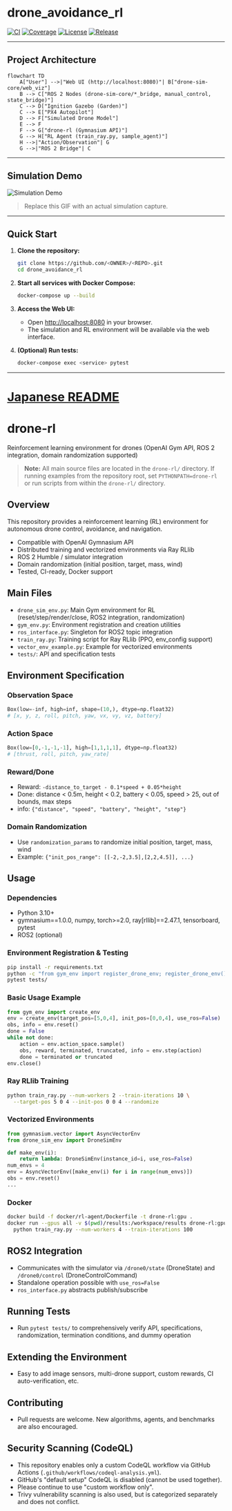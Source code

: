 # drone_avoidance_rl

[![CI](https://img.shields.io/github/actions/workflow/status/drone_avoidance_rl/drone_avoidance_rl/integration.yml?branch=main&label=CI)](https://github.com/drone_avoidance_rl/drone_avoidance_rl/actions)
[![Coverage](https://img.shields.io/badge/coverage-unknown-lightgrey)](https://github.com/drone_avoidance_rl/drone_avoidance_rl/actions)
[![License](https://img.shields.io/github/license/drone_avoidance_rl/drone_avoidance_rl)](./LICENSE)
[![Release](https://img.shields.io/github/v/release/drone_avoidance_rl/drone_avoidance_rl?include_prereleases)](https://github.com/drone_avoidance_rl/drone_avoidance_rl/releases)


---

## Project Architecture

```mermaid
flowchart TD
    A["User"] -->|"Web UI (http://localhost:8080)"| B["drone-sim-core/web_viz"]
    B --> C["ROS 2 Nodes (drone-sim-core/*_bridge, manual_control, state_bridge)"]
    C --> D["Ignition Gazebo (Garden)"]
    C --> E["PX4 Autopilot"]
    D --> F["Simulated Drone Model"]
    E --> F
    F --> G["drone-rl (Gymnasium API)"]
    G --> H["RL Agent (train_ray.py, sample_agent)"]
    H -->|"Action/Observation"| G
    G -->|"ROS 2 Bridge"| C
```

---

## Simulation Demo

![Simulation Demo](docs/assets/sim_demo_placeholder.gif)

> Replace this GIF with an actual simulation capture.

---

## Quick Start

1. **Clone the repository:**
   ```sh
   git clone https://github.com/<OWNER>/<REPO>.git
   cd drone_avoidance_rl
   ```
2. **Start all services with Docker Compose:**
   ```sh
   docker-compose up --build
   ```
3. **Access the Web UI:**
   - Open [http://localhost:8080](http://localhost:8080) in your browser.
   - The simulation and RL environment will be available via the web interface.

4. **(Optional) Run tests:**
   ```sh
   docker-compose exec <service> pytest
   ```

---

# [Japanese README](README_ja.md)

# drone-rl

Reinforcement learning environment for drones (OpenAI Gym API, ROS 2 integration, domain randomization supported)

> **Note:** All main source files are located in the `drone-rl/` directory. If running examples from the repository root, set `PYTHONPATH=drone-rl` or run scripts from within the `drone-rl/` directory.

## Overview

This repository provides a reinforcement learning (RL) environment for autonomous drone control, avoidance, and navigation.
- Compatible with OpenAI Gymnasium API
- Distributed training and vectorized environments via Ray RLlib
- ROS 2 Humble / simulator integration
- Domain randomization (initial position, target, mass, wind)
- Tested, CI-ready, Docker support

## Main Files
- `drone_sim_env.py`: Main Gym environment for RL (reset/step/render/close, ROS2 integration, randomization)
- `gym_env.py`: Environment registration and creation utilities
- `ros_interface.py`: Singleton for ROS2 topic integration
- `train_ray.py`: Training script for Ray RLlib (PPO, env_config support)
- `vector_env_example.py`: Example for vectorized environments
- `tests/`: API and specification tests

## Environment Specification

### Observation Space
```python
Box(low=-inf, high=inf, shape=(10,), dtype=np.float32)
# [x, y, z, roll, pitch, yaw, vx, vy, vz, battery]
```

### Action Space
```python
Box(low=[0,-1,-1,-1], high=[1,1,1,1], dtype=np.float32)
# [thrust, roll, pitch, yaw_rate]
```

### Reward/Done
- Reward: `-distance_to_target - 0.1*speed + 0.05*height`
- Done: distance < 0.5m, height < 0.2, battery < 0.05, speed > 25, out of bounds, max steps
- info: `{"distance", "speed", "battery", "height", "step"}`

### Domain Randomization
- Use `randomization_params` to randomize initial position, target, mass, wind
- Example: `{"init_pos_range": [[-2,-2,3.5],[2,2,4.5]], ...}`

## Usage

### Dependencies
- Python 3.10+
- gymnasium==1.0.0, numpy, torch>=2.0, ray[rllib]==2.47.1, tensorboard, pytest
- ROS2 (optional)

### Environment Registration & Testing
```bash
pip install -r requirements.txt
python -c "from gym_env import register_drone_env; register_drone_env()"
pytest tests/
```

### Basic Usage Example

```python
from gym_env import create_env
env = create_env(target_pos=[5,0,4], init_pos=[0,0,4], use_ros=False)
obs, info = env.reset()
done = False
while not done:
    action = env.action_space.sample()
    obs, reward, terminated, truncated, info = env.step(action)
    done = terminated or truncated
env.close()
```

### Ray RLlib Training
```bash
python train_ray.py --num-workers 2 --train-iterations 10 \
  --target-pos 5 0 4 --init-pos 0 0 4 --randomize
```

### Vectorized Environments
```python
from gymnasium.vector import AsyncVectorEnv
from drone_sim_env import DroneSimEnv

def make_env(i):
    return lambda: DroneSimEnv(instance_id=i, use_ros=False)
num_envs = 4
env = AsyncVectorEnv([make_env(i) for i in range(num_envs)])
obs = env.reset()
...
```

### Docker
```bash
docker build -f docker/rl-agent/Dockerfile -t drone-rl:gpu .
docker run --gpus all -v $(pwd)/results:/workspace/results drone-rl:gpu \
  python train_ray.py --num-workers 4 --train-iterations 100
```

## ROS2 Integration
- Communicates with the simulator via `/drone0/state` (DroneState) and `/drone0/control` (DroneControlCommand)
- Standalone operation possible with `use_ros=False`
- `ros_interface.py` abstracts publish/subscribe

## Running Tests
- Run `pytest tests/` to comprehensively verify API, specifications, randomization, termination conditions, and dummy operation

## Extending the Environment
- Easy to add image sensors, multi-drone support, custom rewards, CI auto-verification, etc.

## Contributing
- Pull requests are welcome. New algorithms, agents, and benchmarks are also encouraged.

## Security Scanning (CodeQL)

- This repository enables only a custom CodeQL workflow via GitHub Actions (`.github/workflows/codeql-analysis.yml`).
- GitHub's "default setup" CodeQL is disabled (cannot be used together).
- Please continue to use "custom workflow only".
- Trivy vulnerability scanning is also used, but is categorized separately and does not conflict. 
